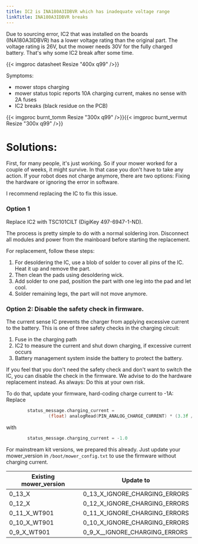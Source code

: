 ```yaml
---
title: IC2 is INA180A3IDBVR which has inadequate voltage range
linkTitle: INA180A3IDBVR breaks
---
```


Due to sourcing error, IC2 that was installed on the boards (INA180A3IDBVR) has a lower voltage rating than the original part. The voltage rating is 26V, but the mower needs 30V for the fully charged battery. That's why some IC2 break after some time.

{{< imgproc datasheet Resize "400x q99" />}}

Symptoms:

* mower stops charging
* mower status topic reports 10A charging current, makes no sense with 2A fuses
* IC2 breaks (black residue on the PCB)

{{< imgproc burnt_tomm Resize "300x q99" />}}{{< imgproc burnt_vermut Resize "300x q99" />}}


# Solutions:

First, for many people, it's just working. So if your mower worked for a couple of weeks, it might survive. In that case you don't have to take any action. If your robot does not charge anymore, there are two options: Fixing the hardware or ignoring the error in software.

I recommend replacing the IC to fix this issue.

### Option 1

Replace IC2 with TSC101CILT (DigiKey 497-6947-1-ND).

The process is pretty simple to do with a normal soldering iron.
Disconnect all modules and power from the mainboard before starting the replacement.

For replacement, follow these steps:
1. For desoldering the IC, use a blob of solder to cover all pins of the IC. Heat it up and remove the part. 
2. Then clean the pads using desoldering wick.
3. Add solder to one pad, position the part with one leg into the pad and let cool.
4. Solder remaining legs, the part will not move anymore.

### Option 2: Disable the safety check in firmware.
The current sense IC prevents the charger from applying excessive current to the battery. This is one of three safety checks in the charging circuit:
1. Fuse in the charging path
2. IC2 to measure the current and shut down charging, if excessive current occurs
3. Battery management system inside the battery to protect the battery.

If you feel that you don't need the safety check and don't want to switch the IC, you can disable the check in the firmware. We advise to do the hardware replacement instead. As always: Do this at your own risk.

To do that, update your firmware, hard-coding charge current to -1A:
Replace

```c
        status_message.charging_current =
                (float) analogRead(PIN_ANALOG_CHARGE_CURRENT) * (3.3f / 4096.0f) / (CURRENT_SENSE_GAIN * R_SHUNT);
```

with

```c
        status_message.charging_current = -1.0
```

For mainstream kit versions, we prepared this already. Just update your mower_version in `/boot/mower_config.txt` to use the firmware without charging current.

| Existing mower_version | Update to  |
|------------------------|------------|
| 0_13_X                 | 0_13_X_IGNORE_CHARGING_ERRORS |
| 0_12_X                 | 0_12_X_IGNORE_CHARGING_ERRORS |
| 0_11_X_WT901           | 0_11_X_IGNORE_CHARGING_ERRORS |
| 0_10_X_WT901           | 0_10_X_IGNORE_CHARGING_ERRORS |
| 0_9_X_WT901            | 0_9_X__IGNORE_CHARGING_ERRORS |
